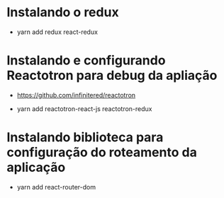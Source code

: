 # Instalando o redux

- yarn add redux react-redux

# Instalando e configurando Reactotron para debug da apliação

- https://github.com/infinitered/reactotron

- yarn add reactotron-react-js reactotron-redux

# Instalando biblioteca para configuração do roteamento da aplicação

- yarn add react-router-dom
